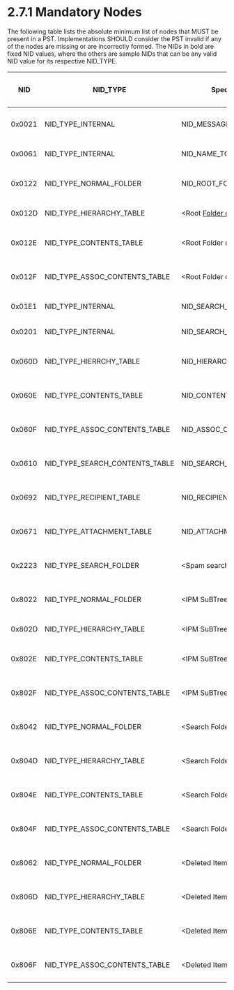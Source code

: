 <html dir="LTR" xmlns:mshelp="http://msdn.microsoft.com/mshelp" xmlns:ddue="http://ddue.schemas.microsoft.com/authoring/2003/5" xmlns:xlink="http://www.w3.org/1999/xlink" xmlns:tool="http://www.microsoft.com/tooltip">
    <head>
        <meta http-equiv="Content-Type" content="text/html; CHARSET=utf-8"></meta>
        <meta name="save" content="history"></meta>
        <title>2.7.1 Mandatory Nodes</title>
        <xml>
            <mshelp:toctitle title="2.7.1 Mandatory Nodes"></mshelp:toctitle>
            <mshelp:rltitle title="[MS-PST]: Mandatory Nodes"></mshelp:rltitle>
            <mshelp:keyword index="A" term="661f9921-54ff-4768-b98c-91954312af52"></mshelp:keyword>
            <mshelp:attr name="DCSext.ContentType" value="open specification"></mshelp:attr>
            <mshelp:attr name="AssetID" value="661f9921-54ff-4768-b98c-91954312af52"></mshelp:attr>
            <mshelp:attr name="TopicType" value="kbRef"></mshelp:attr>
            <mshelp:attr name="DCSext.Title" value="[MS-PST]: Mandatory Nodes" />
        </xml>
    </head>
    <body>
        <div id="header">
            <h1 class="heading">2.7.1 Mandatory Nodes</h1>
        </div>
        <div id="mainSection">
            <div id="mainBody">
                <div id="allHistory" class="saveHistory"></div>
                <div id="sectionSection0" class="section" name="collapseableSection">
                    

<p>The following table lists the absolute minimum list of nodes
that MUST be present in a PST. Implementations SHOULD consider the PST invalid
if any of the nodes are missing or are incorrectly formed. The NIDs in bold are
fixed NID values, where the others are sample NIDs that can be any valid NID
value for its respective NID_TYPE.</p>

<table>
 <thead>
  <tr>
   <th>
   <p>NID</p>
   </th>
   <th>
   <p>NID_TYPE</p>
   </th>
   <th>
   <p>Special
   NID (if applicable)</p>
   </th>
   <th>
   <p>Object</p>
   </th>
   <th>
   <p>Minimal
   state</p>
   </th>
  </tr>
 </thead>
 <tr>
  <td>
  <p>0x0021</p>
  </td>
  <td>
  <p>NID_TYPE_INTERNAL
  </p>
  </td>
  <td>
  <p>NID_MESSAGE_STORE
  </p>
  </td>
  <td>
  <p>PC</p>
  </td>
  <td>
  <p>Schema
  Props</p>
  </td>
 </tr>
 <tr>
  <td>
  <p>0x0061</p>
  </td>
  <td>
  <p>NID_TYPE_INTERNAL
  </p>
  </td>
  <td>
  <p>NID_NAME_TO_ID_MAP
  </p>
  </td>
  <td>
  <p>PC</p>
  </td>
  <td>
  <p>Empty</p>
  </td>
 </tr>
 <tr>
  <td>
  <p>0x0122</p>
  </td>
  <td>
  <p>NID_TYPE_NORMAL_FOLDER</p>
  </td>
  <td>
  <p>NID_ROOT_FOLDER</p>
  </td>
  <td>
  <p>PC</p>
  </td>
  <td>
  <p>Schema
  Props</p>
  </td>
 </tr>
 <tr>
  <td>
  <p>0x012D</p>
  </td>
  <td>
  <p>NID_TYPE_HIERARCHY_TABLE</p>
  </td>
  <td>
  <p>&lt;Root
  <a href="08220cc9-69b1-4072-a2e7-2a0ff201d505.htm#gt_0682daa7-c1b8-419b-8a32-6048833d0b72">Folder object</a>&gt;</p>
  </td>
  <td>
  <p>TC</p>
  </td>
  <td>
  <p>2 Rows</p>
  </td>
 </tr>
 <tr>
  <td>
  <p>0x012E</p>
  </td>
  <td>
  <p>NID_TYPE_CONTENTS_TABLE</p>
  </td>
  <td>
  <p>&lt;Root
  Folder object&gt;</p>
  </td>
  <td>
  <p>TC</p>
  </td>
  <td>
  <p>Columns
  Only</p>
  </td>
 </tr>
 <tr>
  <td>
  <p>0x012F</p>
  </td>
  <td>
  <p>NID_TYPE_ASSOC_CONTENTS_TABLE</p>
  </td>
  <td>
  <p>&lt;Root
  Folder object&gt;</p>
  </td>
  <td>
  <p>TC</p>
  </td>
  <td>
  <p>Columns
  Only</p>
  </td>
 </tr>
 <tr>
  <td>
  <p>0x01E1</p>
  </td>
  <td>
  <p>NID_TYPE_INTERNAL
  </p>
  </td>
  <td>
  <p>NID_SEARCH_MANAGEMENT_QUEUE
  </p>
  </td>
  <td>
  <p>node</p>
  </td>
  <td></td>
 </tr>
 <tr>
  <td>
  <p>0x0201</p>
  </td>
  <td>
  <p>NID_TYPE_INTERNAL
  </p>
  </td>
  <td>
  <p>NID_SEARCH_ACTIVITY_LIST</p>
  </td>
  <td>
  <p>node</p>
  </td>
  <td>
  <p>Empty</p>
  </td>
 </tr>
 <tr>
  <td>
  <p>0x060D</p>
  </td>
  <td>
  <p>NID_TYPE_HIERRCHY_TABLE</p>
  </td>
  <td>
  <p>NID_HIERARCHY_TABLE_TEMPLATE</p>
  </td>
  <td>
  <p>TC</p>
  </td>
  <td>
  <p>Columns
  Only</p>
  </td>
 </tr>
 <tr>
  <td>
  <p>0x060E</p>
  </td>
  <td>
  <p>NID_TYPE_CONTENTS_TABLE</p>
  </td>
  <td>
  <p>NID_CONTENTS_TABLE_TEMPLATE</p>
  </td>
  <td>
  <p>TC</p>
  </td>
  <td>
  <p>Columns
  Only</p>
  </td>
 </tr>
 <tr>
  <td>
  <p>0x060F</p>
  </td>
  <td>
  <p>NID_TYPE_ASSOC_CONTENTS_TABLE</p>
  </td>
  <td>
  <p>NID_ASSOC_CONTENTS_TABLE_TEMPLATE</p>
  </td>
  <td>
  <p>TC</p>
  </td>
  <td>
  <p>Columns
  Only</p>
  </td>
 </tr>
 <tr>
  <td>
  <p>0x0610</p>
  </td>
  <td>
  <p>NID_TYPE_SEARCH_CONTENTS_TABLE</p>
  </td>
  <td>
  <p>NID_SEARCH_CONTENTS_TABLE_TEMPLATE</p>
  </td>
  <td>
  <p>TC</p>
  </td>
  <td>
  <p>Columns
  Only</p>
  </td>
 </tr>
 <tr>
  <td>
  <p>0x0692</p>
  </td>
  <td>
  <p>NID_TYPE_RECIPIENT_TABLE</p>
  </td>
  <td>
  <p>NID_RECIPIENT_TABLE</p>
  </td>
  <td>
  <p>TC</p>
  </td>
  <td>
  <p>Columns
  Only</p>
  </td>
 </tr>
 <tr>
  <td>
  <p>0x0671</p>
  </td>
  <td>
  <p>NID_TYPE_ATTACHMENT_TABLE</p>
  </td>
  <td>
  <p>NID_ATTACHMENT_TABLE</p>
  </td>
  <td>
  <p>TC</p>
  </td>
  <td>
  <p>Columns
  Only</p>
  </td>
 </tr>
 <tr>
  <td>
  <p>0x2223</p>
  </td>
  <td>
  <p>NID_TYPE_SEARCH_FOLDER</p>
  </td>
  <td>
  <p>&lt;Spam
  search Folder object&gt;</p>
  </td>
  <td>
  <p>PC</p>
  </td>
  <td>
  <p>Columns
  Only</p>
  </td>
 </tr>
 <tr>
  <td>
  <p>0x8022</p>
  </td>
  <td>
  <p>NID_TYPE_NORMAL_FOLDER</p>
  </td>
  <td>
  <p>&lt;IPM
  SuBTree&gt;</p>
  </td>
  <td>
  <p>PC</p>
  </td>
  <td>
  <p>Schema
  Props</p>
  </td>
 </tr>
 <tr>
  <td>
  <p>0x802D</p>
  </td>
  <td>
  <p>NID_TYPE_HIERARCHY_TABLE</p>
  </td>
  <td>
  <p>&lt;IPM
  SuBTree&gt;</p>
  </td>
  <td>
  <p>TC</p>
  </td>
  <td>
  <p>2 Rows</p>
  </td>
 </tr>
 <tr>
  <td>
  <p>0x802E</p>
  </td>
  <td>
  <p>NID_TYPE_CONTENTS_TABLE</p>
  </td>
  <td>
  <p>&lt;IPM
  SuBTree&gt;</p>
  </td>
  <td>
  <p>TC</p>
  </td>
  <td>
  <p>Columns
  Only</p>
  </td>
 </tr>
 <tr>
  <td>
  <p>0x802F</p>
  </td>
  <td>
  <p>NID_TYPE_ASSOC_CONTENTS_TABLE</p>
  </td>
  <td>
  <p>&lt;IPM
  SuBTree&gt;</p>
  </td>
  <td>
  <p>TC</p>
  </td>
  <td>
  <p>Columns
  Only</p>
  </td>
 </tr>
 <tr>
  <td>
  <p>0x8042</p>
  </td>
  <td>
  <p>NID_TYPE_NORMAL_FOLDER</p>
  </td>
  <td>
  <p>&lt;Search
  Folder objects&gt;</p>
  </td>
  <td>
  <p>PC</p>
  </td>
  <td>
  <p>Schema
  Props</p>
  </td>
 </tr>
 <tr>
  <td>
  <p>0x804D</p>
  </td>
  <td>
  <p>NID_TYPE_HIERARCHY_TABLE</p>
  </td>
  <td>
  <p>&lt;Search
  Folder objects&gt;</p>
  </td>
  <td>
  <p>TC</p>
  </td>
  <td>
  <p>Columns
  Only</p>
  </td>
 </tr>
 <tr>
  <td>
  <p>0x804E</p>
  </td>
  <td>
  <p>NID_TYPE_CONTENTS_TABLE</p>
  </td>
  <td>
  <p>&lt;Search
  Folder objects&gt;</p>
  </td>
  <td>
  <p>TC</p>
  </td>
  <td>
  <p>Columns
  Only</p>
  </td>
 </tr>
 <tr>
  <td>
  <p>0x804F</p>
  </td>
  <td>
  <p>NID_TYPE_ASSOC_CONTENTS_TABLE</p>
  </td>
  <td>
  <p>&lt;Search
  Folder objects&gt;</p>
  </td>
  <td>
  <p>TC</p>
  </td>
  <td>
  <p>Columns
  Only</p>
  </td>
 </tr>
 <tr>
  <td>
  <p>0x8062</p>
  </td>
  <td>
  <p>NID_TYPE_NORMAL_FOLDER</p>
  </td>
  <td>
  <p>&lt;Deleted
  Items&gt;</p>
  </td>
  <td>
  <p>PC</p>
  </td>
  <td>
  <p>Schema
  Props</p>
  </td>
 </tr>
 <tr>
  <td>
  <p>0x806D</p>
  </td>
  <td>
  <p>NID_TYPE_HIERARCHY_TABLE</p>
  </td>
  <td>
  <p>&lt;Deleted
  Items&gt;</p>
  </td>
  <td>
  <p>TC</p>
  </td>
  <td>
  <p>Columns
  Only</p>
  </td>
 </tr>
 <tr>
  <td>
  <p>0x806E</p>
  </td>
  <td>
  <p>NID_TYPE_CONTENTS_TABLE</p>
  </td>
  <td>
  <p>&lt;Deleted
  Items&gt;</p>
  </td>
  <td>
  <p>TC</p>
  </td>
  <td>
  <p>Columns
  Only</p>
  </td>
 </tr>
 <tr>
  <td>
  <p>0x806F</p>
  </td>
  <td>
  <p>NID_TYPE_ASSOC_CONTENTS_TABLE</p>
  </td>
  <td>
  <p>&lt;Deleted
  Items&gt;</p>
  </td>
  <td>
  <p>TC</p>
  </td>
  <td>
  <p>Columns
  Only</p>
  </td>
 </tr>
</table>

<p> </p>
                </div>
            </div>
        </div>
    </body>
</html>